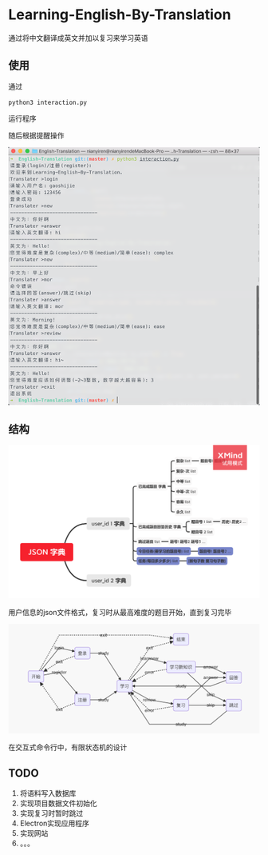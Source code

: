 # Learning-English-By-Translation
通过将中文翻译成英文并加以复习来学习英语

## 使用

通过

```shell
python3 interaction.py
```

运行程序

随后根据提醒操作

![运行截图](https://github.com/g101418/Learning-English-By-Translation/blob/master/screenshot.png)

## 结构

![user_info结构图](https://github.com/g101418/Learning-English-By-Translation/blob/master/user_info_json.png)

用户信息的json文件格式，复习时从最高难度的题目开始，直到复习完毕




![状态转换图](https://github.com/g101418/Learning-English-By-Translation/blob/master/state_transition_diagram.png)

在交互式命令行中，有限状态机的设计

## TODO

1. 将语料写入数据库
2. 实现项目数据文件初始化
3. 实现复习时暂时跳过
4. Electron实现应用程序
5. 实现网站
6. 。。。